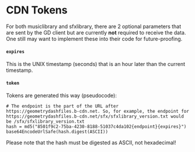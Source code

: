 # CDN Tokens

For both musiclibrary and sfxlibrary, there are 2 optional parameters that are sent by the GD client but are currently **not** required to receive the data. One still may want to implement these into their code for future-proofing.

#### `expires`

This is the UNIX timestamp (seconds) that is an hour later than the current timestamp.

#### `token`

Tokens are generated this way (pseudocode):

```
# The endpoint is the part of the URL after https://geometrydashfiles.b-cdn.net. So, for example, the endpoint for https://geometrydashfiles.b-cdn.net/sfx/sfxlibrary_version.txt would be /sfx/sfxlibrary_version.txt
hash = md5("8501f9c2-75ba-4230-8188-51037c4da102{endpoint}{expires}")
base64EncodeUrlSafe(hash.digest(ASCII))
```

Please note that the hash must be digested as ASCII, not hexadecimal!
